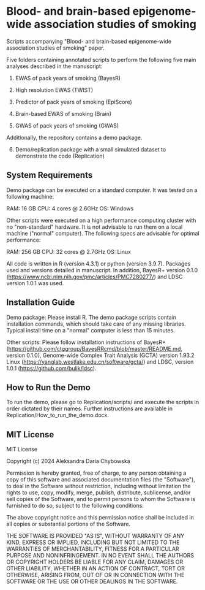 # Blood- and brain-based epigenome-wide association studies of smoking
Scripts accompanying "Blood- and brain-based epigenome-wide association studies of smoking" paper.

Five folders containing annotated scripts to perform the following five main analyses described in the manuscript:

1. EWAS of pack years of smoking (BayesR)

2. High resolution EWAS (TWIST)

3. Predictor of pack years of smoking (EpiScore)

4. Brain-based EWAS of smoking (Brain)

5. GWAS of pack years of smoking (GWAS)

Additionally, the repository contains a demo package.

6.  Demo/replication package with a small simulated dataset to demonstrate the code (Replication)

## System Requirements

Demo package can be executed on a standard computer. It was tested on a following machine:

RAM: 16 GB
CPU: 4 cores @ 2.6GHz
OS: Windows

Other scripts were executed on a high performance computing cluster with no "non-standard" hardware. It is not advisable to run them on a local machine ("normal" computer). The following specs are advisable for optimal performance:

RAM: 256 GB
CPU: 32 cores @ 2.7GHz
OS: Linux

All code is written in R (version 4.3.1) or python (version 3.9.7). Packages used and versions detailed in manuscript.
In addition, BayesR+ version 0.1.0 (https://www.ncbi.nlm.nih.gov/pmc/articles/PMC7280277/) and LDSC version 1.0.1 was used.

## Installation Guide

Demo package: Please install R. The demo package scripts contain installation commands, which should take care of any missing libraries. Typical install time on a "normal" computer is less than 15 minutes.

Other scripts: Please follow installation instructions of BayesR+ (https://github.com/ctggroup/BayesRRcmd/blob/master/README.md, version 0.1.0), 
Genome-wide Complex Trait Analysis (GCTA) version 1.93.2 Linux (https://yanglab.westlake.edu.cn/software/gcta/) 
and LDSC, version 1.0.1 (https://github.com/bulik/ldsc). 


## How to Run the Demo

To run the demo, please go to Replication/scripts/ and execute the scripts in order dictated by their names. Further instructions are available in Replication/How_to_run_the_demo.docx.

## MIT License

MIT License

Copyright (c) 2024 Aleksandra Daria Chybowska

Permission is hereby granted, free of charge, to any person obtaining a copy
of this software and associated documentation files (the "Software"), to deal
in the Software without restriction, including without limitation the rights
to use, copy, modify, merge, publish, distribute, sublicense, and/or sell
copies of the Software, and to permit persons to whom the Software is
furnished to do so, subject to the following conditions:

The above copyright notice and this permission notice shall be included in all
copies or substantial portions of the Software.

THE SOFTWARE IS PROVIDED "AS IS", WITHOUT WARRANTY OF ANY KIND, EXPRESS OR
IMPLIED, INCLUDING BUT NOT LIMITED TO THE WARRANTIES OF MERCHANTABILITY,
FITNESS FOR A PARTICULAR PURPOSE AND NONINFRINGEMENT. IN NO EVENT SHALL THE
AUTHORS OR COPYRIGHT HOLDERS BE LIABLE FOR ANY CLAIM, DAMAGES OR OTHER
LIABILITY, WHETHER IN AN ACTION OF CONTRACT, TORT OR OTHERWISE, ARISING FROM,
OUT OF OR IN CONNECTION WITH THE SOFTWARE OR THE USE OR OTHER DEALINGS IN THE
SOFTWARE.
